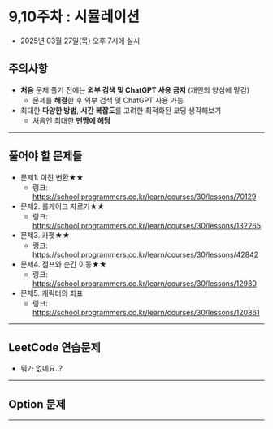 # 9,10주차 : 시뮬레이션
  - 2025년 03월 27일(목) 오후 7시에 실시

## 주의사항

- **처음** 문제 풀기 전에는 **외부 검색 및 ChatGPT 사용 금지** (개인의 양심에 맡김)
  - 문제를 **해결**한 후 외부 검색 및 ChatGPT 사용 가능
- 최대한 **다양한 방법**, **시간 복잡도**를 고려한 최적화된 코딩 생각해보기
  - 처음엔 최대한 **맨땅에 헤딩**

---

## 풀어야 할 문제들

- 문제1. 이진 변환★★
  - 링크: https://school.programmers.co.kr/learn/courses/30/lessons/70129
- 문제2. 롤케이크 자르기★★
  - 링크: https://school.programmers.co.kr/learn/courses/30/lessons/132265
- 문제3. 카펫★★
  - 링크: https://school.programmers.co.kr/learn/courses/30/lessons/42842
- 문제4. 점프와 순간 이동★★
  - 링크: https://school.programmers.co.kr/learn/courses/30/lessons/12980
- 문제5. 캐릭터의 좌표
  - 링크: https://school.programmers.co.kr/learn/courses/30/lessons/120861

 
---

## LeetCode 연습문제

- 뭐가 없네요..?

---

## Option 문제

---
